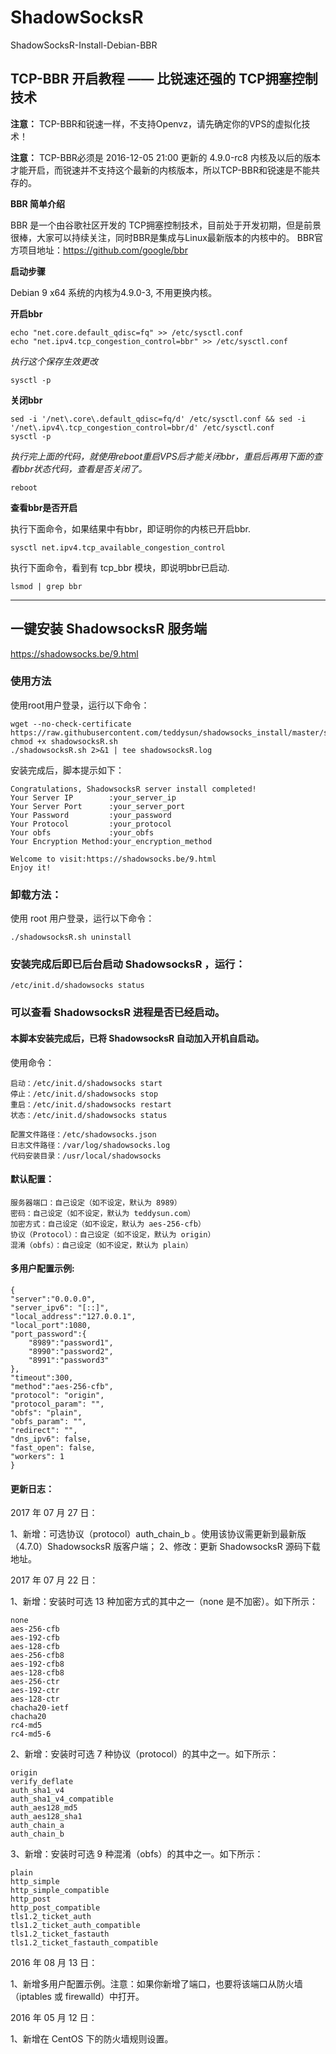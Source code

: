 # ShadowSocksR
ShadowSocksR-Install-Debian-BBR


## TCP-BBR 开启教程 —— 比锐速还强的 TCP拥塞控制技术
  
  **注意：** TCP-BBR和锐速一样，不支持Openvz，请先确定你的VPS的虚拟化技术！
  
  **注意：** TCP-BBR必须是 2016-12-05 21:00 更新的 4.9.0-rc8 内核及以后的版本 才能开启，而锐速并不支持这个最新的内核版本，所以TCP-BBR和锐速是不能共存的。

**BBR 简单介绍** 

BBR 是一个由谷歌社区开发的 TCP拥塞控制技术，目前处于开发初期，但是前景很棒，大家可以持续关注，同时BBR是集成与Linux最新版本的内核中的。
BBR官方项目地址：https://github.com/google/bbr

**启动步骤** 

Debian 9 x64 系统的内核为4.9.0-3, 不用更换内核。

  **开启bbr**
  ```
  echo "net.core.default_qdisc=fq" >> /etc/sysctl.conf
  echo "net.ipv4.tcp_congestion_control=bbr" >> /etc/sysctl.conf
  ```
  _执行这个保存生效更改_
  
  `sysctl -p`
  
  **关闭bbr**
  ```
  sed -i '/net\.core\.default_qdisc=fq/d' /etc/sysctl.conf && sed -i '/net\.ipv4\.tcp_congestion_control=bbr/d' /etc/sysctl.conf
  sysctl -p
  ```
  _执行完上面的代码，就使用reboot重启VPS后才能关闭bbr，重启后再用下面的查看bbr状态代码，查看是否关闭了。_
  
  `reboot`
  
  **查看bbr是否开启**
  
  执行下面命令，如果结果中有bbr，即证明你的内核已开启bbr.
    
   `sysctl net.ipv4.tcp_available_congestion_control`
    
  执行下面命令，看到有 tcp_bbr 模块，即说明bbr已启动.
    
   `lsmod | grep bbr`
 
 ---
 
## 一键安装 ShadowsocksR 服务端

https://shadowsocks.be/9.html

### 使用方法

使用root用户登录，运行以下命令：

```
wget --no-check-certificate https://raw.githubusercontent.com/teddysun/shadowsocks_install/master/shadowsocksR.sh
chmod +x shadowsocksR.sh
./shadowsocksR.sh 2>&1 | tee shadowsocksR.log
```

安装完成后，脚本提示如下：

```
Congratulations, ShadowsocksR server install completed!
Your Server IP        :your_server_ip
Your Server Port      :your_server_port
Your Password         :your_password
Your Protocol         :your_protocol
Your obfs             :your_obfs
Your Encryption Method:your_encryption_method

Welcome to visit:https://shadowsocks.be/9.html
Enjoy it!
```

### 卸载方法：

使用 root 用户登录，运行以下命令：

```
./shadowsocksR.sh uninstall
```

### 安装完成后即已后台启动 ShadowsocksR ，运行：

```
/etc/init.d/shadowsocks status
```

### 可以查看 ShadowsocksR 进程是否已经启动。
#### 本脚本安装完成后，已将 ShadowsocksR 自动加入开机自启动。

使用命令：

```
启动：/etc/init.d/shadowsocks start
停止：/etc/init.d/shadowsocks stop
重启：/etc/init.d/shadowsocks restart
状态：/etc/init.d/shadowsocks status

配置文件路径：/etc/shadowsocks.json
日志文件路径：/var/log/shadowsocks.log
代码安装目录：/usr/local/shadowsocks
```

#### 默认配置：

```
服务器端口：自己设定（如不设定，默认为 8989）
密码：自己设定（如不设定，默认为 teddysun.com）
加密方式：自己设定（如不设定，默认为 aes-256-cfb）
协议（Protocol）：自己设定（如不设定，默认为 origin）
混淆（obfs）：自己设定（如不设定，默认为 plain）
```

#### 多用户配置示例:

```
{
"server":"0.0.0.0",
"server_ipv6": "[::]",
"local_address":"127.0.0.1",
"local_port":1080,
"port_password":{
    "8989":"password1",
    "8990":"password2",
    "8991":"password3"
},
"timeout":300,
"method":"aes-256-cfb",
"protocol": "origin",
"protocol_param": "",
"obfs": "plain",
"obfs_param": "",
"redirect": "",
"dns_ipv6": false,
"fast_open": false,
"workers": 1
}
```

#### 更新日志：

2017 年 07 月 27 日：

1、新增：可选协议（protocol）auth_chain_b 。使用该协议需更新到最新版（4.7.0）ShadowsocksR 版客户端；
2、修改：更新 ShadowsocksR 源码下载地址。

2017 年 07 月 22 日：

1、新增：安装时可选 13 种加密方式的其中之一（none 是不加密）。如下所示：

```
none
aes-256-cfb
aes-192-cfb
aes-128-cfb
aes-256-cfb8
aes-192-cfb8
aes-128-cfb8
aes-256-ctr
aes-192-ctr
aes-128-ctr
chacha20-ietf
chacha20
rc4-md5
rc4-md5-6
```

2、新增：安装时可选 7 种协议（protocol）的其中之一。如下所示：

```
origin
verify_deflate
auth_sha1_v4
auth_sha1_v4_compatible
auth_aes128_md5
auth_aes128_sha1
auth_chain_a
auth_chain_b
```

3、新增：安装时可选 9 种混淆（obfs）的其中之一。如下所示：

```
plain
http_simple
http_simple_compatible
http_post
http_post_compatible
tls1.2_ticket_auth
tls1.2_ticket_auth_compatible
tls1.2_ticket_fastauth
tls1.2_ticket_fastauth_compatible
```

2016 年 08 月 13 日：

1、新增多用户配置示例。注意：如果你新增了端口，也要将该端口从防火墙（iptables 或 firewalld）中打开。

2016 年 05 月 12 日：

1、新增在 CentOS 下的防火墙规则设置。


